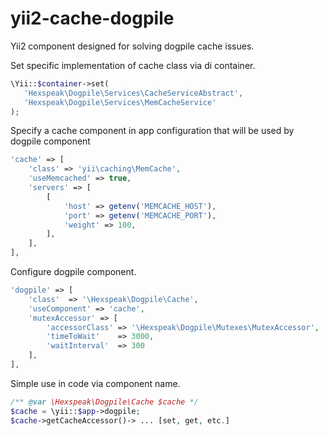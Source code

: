 # yii2-cache-dogpile
Yii2 component designed for solving dogpile cache issues.

Set specific implementation of cache class via di container.
```php
\Yii::$container->set(
   'Hexspeak\Dogpile\Services\CacheServiceAbstract',
   'Hexspeak\Dogpile\Services\MemCacheService'
);
```

Specify a cache component in app configuration that will be used by dogpile component
```php
'cache' => [
    'class' => 'yii\caching\MemCache',
    'useMemcached' => true,
    'servers' => [
        [
            'host' => getenv('MEMCACHE_HOST'),
            'port' => getenv('MEMCACHE_PORT'),
            'weight' => 100,
        ],
    ],
],
```

Configure dogpile component.
```php
'dogpile' => [
    'class'  => '\Hexspeak\Dogpile\Cache',
    'useComponent' => 'cache',
    'mutexAccessor' => [
        'accessorClass' => '\Hexspeak\Dogpile\Mutexes\MutexAccessor',
        'timeToWait'    => 3000,
        'waitInterval'  => 300
    ],
],
```

Simple use in code via component name.
```php
/** @var \Hexspeak\Dogpile\Cache $cache */
$cache = \yii::$app->dogpile;
$cache->getCacheAccessor()-> ... [set, get, etc.]
```
